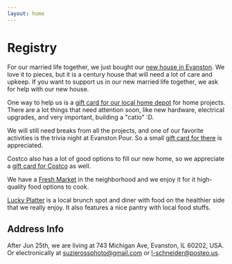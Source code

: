 ```yaml
---
layout: home
---
```


# Registry

For our married life together, we just bought our [new house in Evanston](/house).
We love it to pieces, but it is a century house that will need a lot of care and upkeep.
If you want to support us in our new married life together, we ask for help with our new house.

One way to help us is a [gift card for our local home depot](https://www.homedepot.com/c/gift-cards) for home projects.
There are a lot things that need attention soon, like new hardware, electrical upgrades, and very important, building a "catio" :D.

We will still need breaks from all the projects, and one of our favorite activities is the trivia night at Evanston Pour.
So a small [gift card for there](https://squareup.com/gift/ML3TN2ECWVGH9/order) is appreciated.

Costco also has a lot of good options to fill our new home, so we appreciate a [gift card for Costco](https://www.costco.com/gift-cards-tickets.html) as well.

We have a [Fresh Market](https://www.thefreshmarket.com/products/the-fresh-market-gift-card) in the neighborhood and we enjoy it for it high-quality food options to cook.

[Lucky Platter](https://www.toasttab.com/theluckyplatter/giftcards?utm_source=undefined&utm_content=online--theluckyplatter&utm_medium=toast_sites&utm_campaign=giftcards) is a local brunch spot and diner with food on the healthier side that we really enjoy. It also features a nice pantry with local food stuffs.

## Address Info

After Jun 25th, we are living at 743 Michigan Ave, Evanston, IL 60202, USA.
Or electronically at [suzierossphoto@gmail.com](mailto:suzierossphoto@gmail.com) or [l-schneider@posteo.us](mailto:l-schneider@posteo.us).
